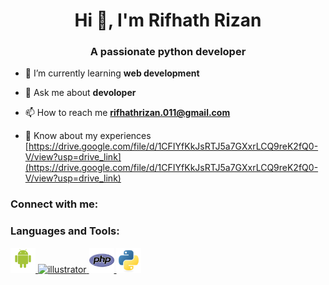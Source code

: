 <h1 align="center">Hi 👋, I'm Rifhath Rizan</h1>
<h3 align="center">A passionate python developer </h3>

- 🌱 I’m currently learning **web development**

- 💬 Ask me about **devoloper**

- 📫 How to reach me **rifhathrizan.011@gmail.com**

- 📄 Know about my experiences [https://drive.google.com/file/d/1CFIYfKkJsRTJ5a7GXxrLCQ9reK2fQ0-V/view?usp=drive_link](https://drive.google.com/file/d/1CFIYfKkJsRTJ5a7GXxrLCQ9reK2fQ0-V/view?usp=drive_link)

<h3 align="left">Connect with me:</h3>
<p align="left">
</p>

<h3 align="left">Languages and Tools:</h3>
<p align="left"> <a href="https://developer.android.com" target="_blank" rel="noreferrer"> <img src="https://raw.githubusercontent.com/devicons/devicon/master/icons/android/android-original-wordmark.svg" alt="android" width="40" height="40"/> </a> <a href="https://www.adobe.com/in/products/illustrator.html" target="_blank" rel="noreferrer"> <img src="https://www.vectorlogo.zone/logos/adobe_illustrator/adobe_illustrator-icon.svg" alt="illustrator" width="40" height="40"/> </a> <a href="https://www.php.net" target="_blank" rel="noreferrer"> <img src="https://raw.githubusercontent.com/devicons/devicon/master/icons/php/php-original.svg" alt="php" width="40" height="40"/> </a> <a href="https://www.python.org" target="_blank" rel="noreferrer"> <img src="https://raw.githubusercontent.com/devicons/devicon/master/icons/python/python-original.svg" alt="python" width="40" height="40"/> </a> </p>

